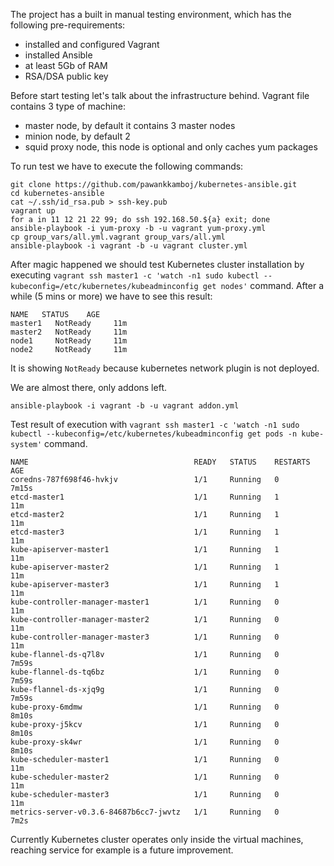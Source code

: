 The project has a built in manual testing environment, which has the following pre-requirements:

 * installed and configured Vagrant
 * installed Ansible
 * at least 5Gb of RAM
 * RSA/DSA public key
 
Before start testing let's talk about the infrastructure behind. Vagrant file contains 3 type of machine:

 * master node, by default it contains 3 master nodes
 * minion node, by default 2
 * squid proxy node, this node is optional and only caches yum packages
 
To run test we have to execute the following commands:
```
git clone https://github.com/pawankkamboj/kubernetes-ansible.git
cd kubernetes-ansible
cat ~/.ssh/id_rsa.pub > ssh-key.pub
vagrant up
for a in 11 12 21 22 99; do ssh 192.168.50.${a} exit; done
ansible-playbook -i yum-proxy -b -u vagrant yum-proxy.yml
cp group_vars/all.yml.vagrant group_vars/all.yml
ansible-playbook -i vagrant -b -u vagrant cluster.yml
```

After magic happened we should test Kubernetes cluster installation by executing `vagrant ssh master1 -c 'watch -n1 sudo kubectl --kubeconfig=/etc/kubernetes/kubeadminconfig get nodes'` command.
After a while (5 mins or more) we have to see this result:
```
NAME   STATUS    AGE
master1   NotReady     11m
master2   NotReady     11m
node1     NotReady     11m
node2     NotReady     11m
```
It is showing `NotReady` because kubernetes network plugin is not deployed.

We are almost there, only addons left.
```
ansible-playbook -i vagrant -b -u vagrant addon.yml
```
Test result of execution with `vagrant ssh master1 -c 'watch -n1 sudo kubectl --kubeconfig=/etc/kubernetes/kubeadminconfig get pods -n kube-system'` command.
```
NAME                                     READY   STATUS    RESTARTS   AGE
coredns-787f698f46-hvkjv                 1/1     Running   0          7m15s
etcd-master1                             1/1     Running   1          11m
etcd-master2                             1/1     Running   1          11m
etcd-master3                             1/1     Running   1          11m
kube-apiserver-master1                   1/1     Running   1          11m
kube-apiserver-master2                   1/1     Running   1          11m
kube-apiserver-master3                   1/1     Running   1          11m
kube-controller-manager-master1          1/1     Running   0          11m
kube-controller-manager-master2          1/1     Running   0          11m
kube-controller-manager-master3          1/1     Running   0          11m
kube-flannel-ds-q7l8v                    1/1     Running   0          7m59s
kube-flannel-ds-tq6bz                    1/1     Running   0          7m59s
kube-flannel-ds-xjq9g                    1/1     Running   0          7m59s
kube-proxy-6mdmw                         1/1     Running   0          8m10s
kube-proxy-j5kcv                         1/1     Running   0          8m10s
kube-proxy-sk4wr                         1/1     Running   0          8m10s
kube-scheduler-master1                   1/1     Running   0          11m
kube-scheduler-master2                   1/1     Running   0          11m
kube-scheduler-master3                   1/1     Running   0          11m
metrics-server-v0.3.6-84687b6cc7-jwvtz   1/1     Running   0          7m2s

```

Currently Kubernetes cluster operates only inside the virtual machines, reaching service for example is a future improvement.
